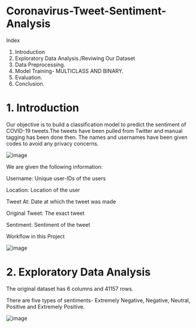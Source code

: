 # Coronavirus-Tweet-Sentiment-Analysis

Index
1. Introduction
2. Exploratory Data Analysis./Reviwing Our Dataset
3. Data Preprocessing.
4. Model Training- MULTICLASS AND BINARY.
5. Evaluation.
6. Conclusion.


# 1. Introduction

Our objective is to build a classification model to predict the sentiment of COVID-19 tweets.The tweets have been pulled from Twitter and manual tagging has been done then. The names and usernames have been given codes to avoid any privacy concerns.

![image](https://github.com/ashishdhawas/Coronavirus-Tweet-Sentiment-Analysis/assets/86394831/6f548e37-60e4-4df1-949d-ea3068c67718)

We are given the following information:

Username: Unique user-IDs of the users

Location: Location of the user

Tweet At: Date at which the tweet was made

Original Tweet: The exact tweet

Sentiment: Sentiment of the tweet

Workflow in this Project

![image](https://github.com/ashishdhawas/Coronavirus-Tweet-Sentiment-Analysis/assets/86394831/2b38f641-cf91-49d5-bca8-fa03682c70db)


# 2. Exploratory Data Analysis
   
The original dataset has 6 columns and 41157 rows.

There are five types of sentiments- Extremely Negative, Negative, Neutral, Positive and Extremely Positive.

![image](https://github.com/ashishdhawas/Coronavirus-Tweet-Sentiment-Analysis/assets/86394831/322ec000-e931-4a59-965b-2136d889886f)


